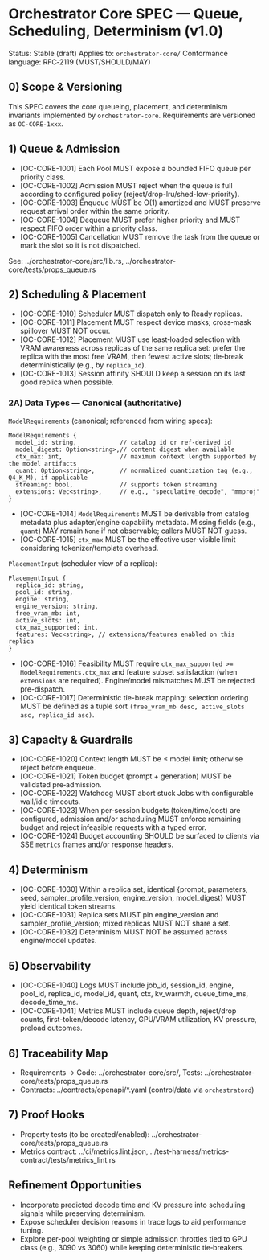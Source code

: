 # Orchestrator Core SPEC — Queue, Scheduling, Determinism (v1.0)

Status: Stable (draft)
Applies to: `orchestrator-core/`
Conformance language: RFC‑2119 (MUST/SHOULD/MAY)

## 0) Scope & Versioning

This SPEC covers the core queueing, placement, and determinism invariants implemented by `orchestrator-core`. Requirements are versioned as `OC-CORE-1xxx`.

## 1) Queue & Admission

- [OC-CORE-1001] Each Pool MUST expose a bounded FIFO queue per priority class.
- [OC-CORE-1002] Admission MUST reject when the queue is full according to configured policy (reject/drop-lru/shed-low-priority).
- [OC-CORE-1003] Enqueue MUST be O(1) amortized and MUST preserve request arrival order within the same priority.
- [OC-CORE-1004] Dequeue MUST prefer higher priority and MUST respect FIFO order within a priority class.
- [OC-CORE-1005] Cancellation MUST remove the task from the queue or mark the slot so it is not dispatched.

See: ../orchestrator-core/src/lib.rs, ../orchestrator-core/tests/props_queue.rs

## 2) Scheduling & Placement

- [OC-CORE-1010] Scheduler MUST dispatch only to Ready replicas.
- [OC-CORE-1011] Placement MUST respect device masks; cross‑mask spillover MUST NOT occur.
- [OC-CORE-1012] Placement MUST use least‑loaded selection with VRAM awareness across replicas of the same replica set: prefer the replica with the most free VRAM, then fewest active slots; tie‑break deterministically (e.g., by `replica_id`).
- [OC-CORE-1013] Session affinity SHOULD keep a session on its last good replica when possible.

### 2A) Data Types — Canonical (authoritative)

`ModelRequirements` (canonical; referenced from wiring specs):

```
ModelRequirements {
  model_id: string,            // catalog id or ref-derived id
  model_digest: Option<string>,// content digest when available
  ctx_max: int,                // maximum context length supported by the model artifacts
  quant: Option<string>,       // normalized quantization tag (e.g., Q4_K_M), if applicable
  streaming: bool,             // supports token streaming
  extensions: Vec<string>,     // e.g., "speculative_decode", "mmproj"
}
```

- [OC-CORE-1014] `ModelRequirements` MUST be derivable from catalog metadata plus adapter/engine capability metadata. Missing fields (e.g., `quant`) MAY remain `None` if not observable; callers MUST NOT guess.
- [OC-CORE-1015] `ctx_max` MUST be the effective user-visible limit considering tokenizer/template overhead.

`PlacementInput` (scheduler view of a replica):

```
PlacementInput {
  replica_id: string,
  pool_id: string,
  engine: string,
  engine_version: string,
  free_vram_mb: int,
  active_slots: int,
  ctx_max_supported: int,
  features: Vec<string>, // extensions/features enabled on this replica
}
```

- [OC-CORE-1016] Feasibility MUST require `ctx_max_supported >= ModelRequirements.ctx_max` and feature subset satisfaction (when `extensions` are required). Engine/model mismatches MUST be rejected pre-dispatch.
- [OC-CORE-1017] Deterministic tie-break mapping: selection ordering MUST be defined as a tuple sort `(free_vram_mb desc, active_slots asc, replica_id asc)`.

## 3) Capacity & Guardrails

- [OC-CORE-1020] Context length MUST be ≤ model limit; otherwise reject before enqueue.
- [OC-CORE-1021] Token budget (prompt + generation) MUST be validated pre‑admission.
- [OC-CORE-1022] Watchdog MUST abort stuck Jobs with configurable wall/idle timeouts.
- [OC-CORE-1023] When per‑session budgets (token/time/cost) are configured, admission and/or scheduling MUST enforce remaining budget and reject infeasible requests with a typed error.
- [OC-CORE-1024] Budget accounting SHOULD be surfaced to clients via SSE `metrics` frames and/or response headers.

## 4) Determinism

- [OC-CORE-1030] Within a replica set, identical {prompt, parameters, seed, sampler_profile_version, engine_version, model_digest} MUST yield identical token streams.
- [OC-CORE-1031] Replica sets MUST pin engine_version and sampler_profile_version; mixed replicas MUST NOT share a set.
- [OC-CORE-1032] Determinism MUST NOT be assumed across engine/model updates.

## 5) Observability

- [OC-CORE-1040] Logs MUST include job_id, session_id, engine, pool_id, replica_id, model_id, quant, ctx, kv_warmth, queue_time_ms, decode_time_ms.
- [OC-CORE-1041] Metrics MUST include queue depth, reject/drop counts, first-token/decode latency, GPU/VRAM utilization, KV pressure, preload outcomes.

## 6) Traceability Map

- Requirements → Code: ../orchestrator-core/src/, Tests: ../orchestrator-core/tests/props_queue.rs
- Contracts: ../contracts/openapi/*.yaml (control/data via `orchestratord`)

## 7) Proof Hooks

- Property tests (to be created/enabled): ../orchestrator-core/tests/props_queue.rs
- Metrics contract: ../ci/metrics.lint.json, ../test-harness/metrics-contract/tests/metrics_lint.rs

## Refinement Opportunities

- Incorporate predicted decode time and KV pressure into scheduling signals while preserving determinism.
- Expose scheduler decision reasons in trace logs to aid performance tuning.
- Explore per-pool weighting or simple admission throttles tied to GPU class (e.g., 3090 vs 3060) while keeping deterministic tie‑breakers.
